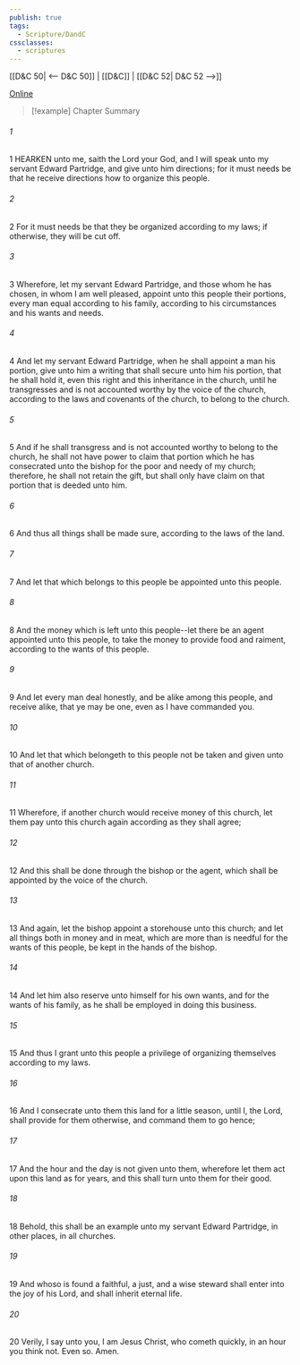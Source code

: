 ```yaml
---
publish: true
tags:
  - Scripture/DandC
cssclasses:
  - scriptures
---
```

[[D&C 50| <-- D&C 50]] | [[D&C]] | [[D&C 52| D&C 52 -->]]

[Online](https://churchofjesuschrist.org/study/scriptures/dc-testament/dc/51?lang=eng)

>[!example] Chapter Summary
>
###### 1
1 HEARKEN unto me, saith the Lord your God, and I will speak unto my servant Edward Partridge, and give unto him directions; for it must needs be that he receive directions how to organize this people.
###### 2
2 For it must needs be that they be organized according to my laws; if otherwise, they will be cut off.
###### 3
3 Wherefore, let my servant Edward Partridge, and those whom he has chosen, in whom I am well pleased, appoint unto this people their portions, every man equal according to his family, according to his circumstances and his wants and needs.
###### 4
4 And let my servant Edward Partridge, when he shall appoint a man his portion, give unto him a writing that shall secure unto him his portion, that he shall hold it, even this right and this inheritance in the church, until he transgresses and is not accounted worthy by the voice of the church, according to the laws and covenants of the church, to belong to the church.
###### 5
5 And if he shall transgress and is not accounted worthy to belong to the church, he shall not have power to claim that portion which he has consecrated unto the bishop for the poor and needy of my church; therefore, he shall not retain the gift, but shall only have claim on that portion that is deeded unto him.
###### 6
6 And thus all things shall be made sure, according to the laws of the land.
###### 7
7 And let that which belongs to this people be appointed unto this people.
###### 8
8 And the money which is left unto this people--let there be an agent appointed unto this people, to take the money to provide food and raiment, according to the wants of this people.
###### 9
9 And let every man deal honestly, and be alike among this people, and receive alike, that ye may be one, even as I have commanded you.
###### 10
10 And let that which belongeth to this people not be taken and given unto that of another church.
###### 11
11 Wherefore, if another church would receive money of this church, let them pay unto this church again according as they shall agree;
###### 12
12 And this shall be done through the bishop or the agent, which shall be appointed by the voice of the church.
###### 13
13 And again, let the bishop appoint a storehouse unto this church; and let all things both in money and in meat, which are more than is needful for the wants of this people, be kept in the hands of the bishop.
###### 14
14 And let him also reserve unto himself for his own wants, and for the wants of his family, as he shall be employed in doing this business.
###### 15
15 And thus I grant unto this people a privilege of organizing themselves according to my laws.
###### 16
16 And I consecrate unto them this land for a little season, until I, the Lord, shall provide for them otherwise, and command them to go hence;
###### 17
17 And the hour and the day is not given unto them, wherefore let them act upon this land as for years, and this shall turn unto them for their good.
###### 18
18 Behold, this shall be an example unto my servant Edward Partridge, in other places, in all churches.
###### 19
19 And whoso is found a faithful, a just, and a wise steward shall enter into the joy of his Lord, and shall inherit eternal life.
###### 20
20 Verily, I say unto you, I am Jesus Christ, who cometh quickly, in an hour you think not. Even so. Amen.




